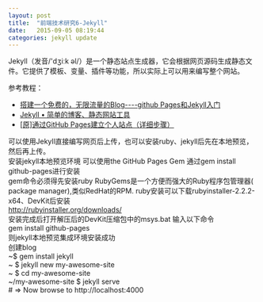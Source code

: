 ```yaml
---
layout: post
title:  "前端技术研究6-Jekyll"
date:   2015-09-05 08:19:44
categories: jekyll update
---
```


Jekyll（发音/'dʒiːk əl/）是一个静态站点生成器，它会根据网页源码生成静态文件。它提供了模板、变量、插件等功能，所以实际上可以用来编写整个网站。

参考教程：

* [搭建一个免费的，无限流量的Blog----github Pages和Jekyll入门](http://www.ruanyifeng.com/blog/2012/08/blogging_with_jekyll.html)
* [Jekyll • 简单的博客、静态网站工具](http://jekyll.bootcss.com/)
* [[原]通过GitHub Pages建立个人站点（详细步骤）](http://www.cnblogs.com/purediy/archive/2013/03/07/2948892.html)


可以使用Jekyll直接编写网页后上传，也可以安装ruby、jekyll后先在本地预览，然后再上传。  
安装jekyll本地预览环境 可以使用the GitHub Pages Gem 通过gem install github-pages进行安装  
gem命令必须得先安装ruby RubyGems是一个方便而强大的Ruby程序包管理器( package manager),类似RedHat的RPM.
ruby安装可以下载rubyinstaller-2.2.2-x64、DevKit后安装  
  http://rubyinstaller.org/downloads/  
 安装完成后打开解压后的DevKit压缩包中的msys.bat 输入以下命令  
  gem install github-pages  
 则jekyll本地预览集成环境安装成功  
 创建blog  
  ~$ gem install jekyll  
  ~ $ jekyll new my-awesome-site  
  ~ $ cd my-awesome-site  
  ~/my-awesome-site $ jekyll serve  
 \# => Now browse to http://localhost:4000  




